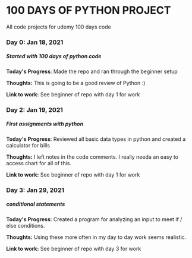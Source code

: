 # 100 DAYS OF PYTHON PROJECT
 All code projects for udemy 100 days code


### Day 0: Jan 18, 2021 
##### Started with 100 days of python code

**Today's Progress**: Made the repo and ran through the beginner setup

**Thoughts:** This is going to be a good review of Python :)

**Link to work:** See beginner of repo with day 1 for work


### Day 2: Jan 19, 2021 
##### First assignments with python

**Today's Progress**: Reviewed all basic data types in python and created a calculator for bills

**Thoughts:** I left notes in the code comments. I really needa an easy to access chart for all of this.

**Link to work:** See beginner of repo with day 1 for work

### Day 3: Jan 29, 2021 
##### conditional statements

**Today's Progress**: Created a program for analyzing an input to meet if / else conditions.

**Thoughts:** Using these more often in my day to day work seems realistic.

**Link to work:** See beginner of repo with day 3 for work
